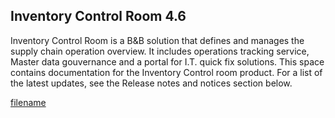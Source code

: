 ## Inventory Control Room 4.6

Inventory Control Room is a B&B solution that defines and manages the supply chain operation overview. It includes operations tracking  service, Master data gouvernance and a portal for I.T. quick fix solutions. This space contains documentation for the Inventory Control room product. For a list of the latest updates, see the Release notes and notices section below.

[filename](./release/release.md ':include')

